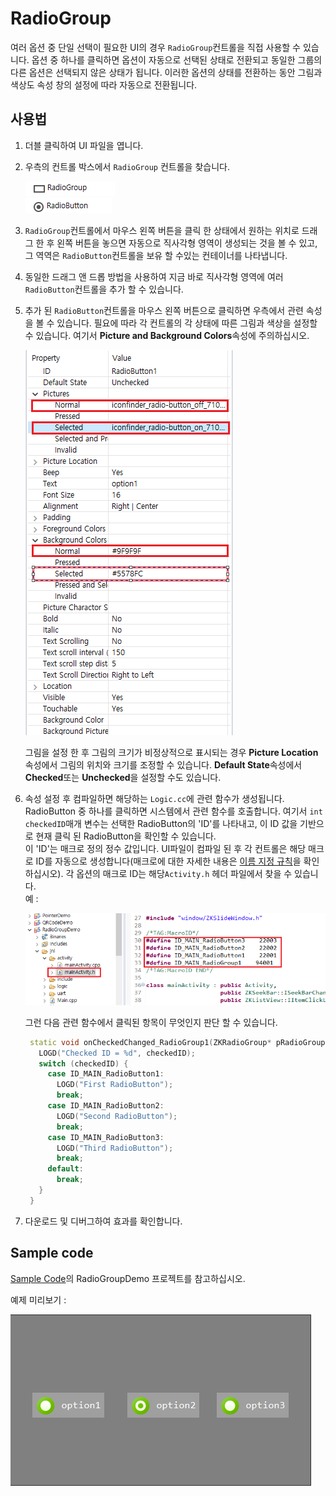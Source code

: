 # RadioGroup
여러 옵션 중 단일 선택이 필요한 UI의 경우 `RadioGroup`컨트롤을 직접 사용할 수 있습니다.
옵션 중 하나를 클릭하면 옵션이 자동으로 선택된 상태로 전환되고 동일한 그룹의 다른 옵션은 선택되지 않은 상태가 됩니다. 이러한 옵션의 상태를 전환하는 동안 그림과 색상도 속성 창의 설정에 따라 자동으로 전환됩니다.

## 사용법
1. 더블 클릭하여 UI 파일을 엽니다.
2. 우측의 컨트롤 박스에서  `RadioGroup` 컨트롤을 찾습니다.   
   
   ![](assets/radiogroup/r1.png)  
   ![](assets/radiogroup/option.png) 

3. `RadioGroup`컨트롤에서 마우스 왼쪽 버튼을 클릭 한 상태에서 원하는 위치로 드래그 한 후 왼쪽 버튼을 놓으면 자동으로 직사각형 영역이 생성되는 것을 볼 수 있고, 그 역역은 `RadioButton`컨트롤을 보유 할 수있는 컨테이너를 나타냅니다.
4. 동일한 드래그 앤 드롭 방법을 사용하여 지금 바로 직사각형 영역에 여러 `RadioButton`컨트롤을 추가 할 수 있습니다.
5. 추가 된 `RadioButton`컨트롤을 마우스 왼쪽 버튼으로 클릭하면 우측에서 관련 속성을 볼 수 있습니다. 필요에 따라 각 컨트롤의 각 상태에 따른 그림과 색상을 설정할 수 있습니다. 여기서 **Picture and Background Colors**속성에 주의하십시오.

   ![](assets/radiogroup/properties.png)  

   그림을 설정 한 후 그림의 크기가 비정상적으로 표시되는 경우 **Picture Location**속성에서 그림의 위치와 크기를 조정할 수 있습니다.
   **Default State**속성에서 **Checked**또는 **Unchecked**을 설정할 수도 있습니다.

6. 속성 설정 후 컴파일하면 해당하는 `Logic.cc`에 관련 함수가 생성됩니다. RadioButton 중 하나를 클릭하면 시스템에서 관련 함수를 호출합니다. 여기서 `int checkedID`매개 변수는 선택한 RadioButton의 'ID'를 나타내고, 이 ID 값을 기반으로 현재 클릭 된 RadioButton을 확인할 수 있습니다.   
이 'ID'는 매크로 정의 정수 값입니다. UI파일이 컴파일 된 후 각 컨트롤은 해당 매크로 ID를 자동으로 생성합니다(매크로에 대한 자세한 내용은 [이름 지정 규칙](name_rule.md#id_macro_rule)을 확인하십시오).
각 옵션의 매크로 ID는 해당`Activity.h` 헤더 파일에서 찾을 수 있습니다.  
예 :

   ![](assets/radiogroup/id.png)  
   
   그런 다음 관련 함수에서 클릭된 항목이 무엇인지 판단 할 수 있습니다.
   ```c++
    static void onCheckedChanged_RadioGroup1(ZKRadioGroup* pRadioGroup, int checkedID) {
      LOGD("Checked ID = %d", checkedID);
      switch (checkedID) {
        case ID_MAIN_RadioButton1:
          LOGD("First RadioButton");
          break;
        case ID_MAIN_RadioButton2:
          LOGD("Second RadioButton");
          break;
        case ID_MAIN_RadioButton3:
          LOGD("Third RadioButton");
          break;
        default:
          break;
      }
    }
   ```

7. 다운로드 및 디버그하여 효과를 확인합니다.

## Sample code  

[Sample Code](demo_download.md#demo_download)의 RadioGroupDemo 프로젝트를 참고하십시오.

예제 미리보기 :

![](assets/radiogroup/example.png)
